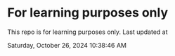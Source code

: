 # For learning purposes only
This repo is for learning purposes only.
Last updated at

Saturday, October 26, 2024 10:38:46 AM

